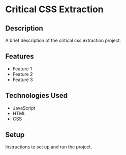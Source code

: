 # Critical CSS Extraction

## Description

A brief description of the critical css extraction project.

## Features

- Feature 1
- Feature 2
- Feature 3

## Technologies Used

- JavaScript
- HTML
- CSS

## Setup

Instructions to set up and run the project.

